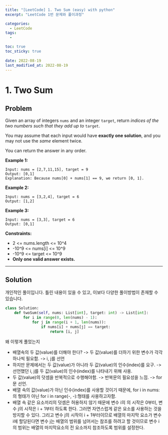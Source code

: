 ```yaml
---
title: "[LeetCode] 1. Two Sum (easy) with python"
excerpt: "LeetCode 1번 문제와 풀이과정"

categories:
  - LeetCode
tags:
  - 

toc: true
toc_sticky: true
 
date: 2022-08-19
last_modified_at: 2022-08-19
---
```

# **1. Two Sum**
## **Problem**
Given an array of integers `nums` and an integer `target`, return *indices of the two numbers such that they add up to* `target`.

You may assume that each input would have **exactly one solution**, and you may not use the *same* element twice.

You can return the answer in any order.

**Example 1:**
```
Input: nums = [2,7,11,15], target = 9
Output: [0,1]
Explanation: Because nums[0] + nums[1] == 9, we return [0, 1].
```
**Example 2:**
```
Input: nums = [3,2,4], target = 6
Output: [1,2]
```
**Example 3:**
```
Input: nums = [3,3], target = 6
Output: [0,1]
```
**Constraints:**
- 2 <= nums.length <= 10^4
- -10^9 <= nums[i] <= 10^9
- -10^9 <= target <= 10^9
- **Only one valid answer exists.**<br>
---
## **Solution**
개인적인 풀이입니다. 틀린 내용이 있을 수 있고, 이보다 다양한 풀이방법이 존재할 수 있습니다.

```python
class Solution:
    def twoSum(self, nums: List[int], target: int) -> List[int]:
        for i in range(0, len(nums) - 1):
            for j in range(i + 1, len(nums)):
                if nums[i] + nums[j] == target:
                    return [i, j]
```
왜 이렇게 풀었는지
- 배열속의 두 값(value)를 더해야 한다? -> 두 값(value)를 더하기 위한 변수가 각각 하나씩 필요함. -> i, j를 선언
- 하지만 문제에서는 두 값(value)가 아니라 두 값(value)의 인수(index)를 요구. -> 선언했던 i, j를 두 값(value)의 인수(index)를 나타내기 위해 사용.
- 두 값(value)의 덧셈을 반복적으로 수행해야함. -> 반복문의 필요성을 느낌. -> for문 선언.
- 배열 속의 값(value)가 아닌 인수(index)를 사용할 것이기 때문에, for i in nums:의 형태가 아닌 for i in range(-, -):형태를 사용하고자함.
- 배열 속 같은 요소끼리의 덧셈은 허용하지 않기 때문에 변수 i의 의 시작은 0부터, 변수 j의 시작은 i + 1부터 하도록 한다. 그러면 자연스럽게 같은 요소를 사용하는 것을 방지할 수 있다. 그리고 변수 j의 시작이 i + 1부터이므로 배열의 마지막 요소가 변수 i에 할당된다면 변수 j는 배열의 범위를 넘어서는 참조를 하려고 할 것이므로 변수 i의 범위는 배열의 마지막요소의 전 요소까지 참조하도록 범위를 설정한다.